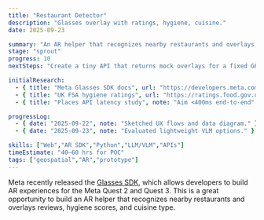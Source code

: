 ```yaml
---
title: "Restaurant Detector"
description: "Glasses overlay with ratings, hygiene, cuisine."
date: 2025-09-23

summary: "An AR helper that recognizes nearby restaurants and overlays reviews, hygiene scores, and cuisine type."
stage: "sprout"
progress: 10
nextSteps: "Create a tiny API that returns mock overlays for a fixed GPS bbox."

initialResearch:
  - { title: "Meta Glasses SDK docs", url: "https://developers.meta.com/glasses/" }
  - { title: "UK FSA hygiene ratings", url: "https://ratings.food.gov.uk/open-data/en-GB", note: "Open API" }
  - { title: "Places API latency study", note: "Aim <400ms end-to-end" }

progressLog:
  - { date: "2025-09-22", note: "Sketched UX flows and data diagram." }
  - { date: "2025-09-23", note: "Evaluated lightweight VLM options." }

skills: ["Web","AR SDK","Python","LLM/VLM","APIs"]
timeEstimate: "40–60 hrs for POC"
tags: ["geospatial","AR","prototype"]
---
```


Meta recently released the [Glasses SDK](https://developers.meta.com/glasses/), which allows developers to build AR experiences for the Meta Quest 2 and Quest 3. This is a great opportunity to build an AR helper that recognizes nearby restaurants and overlays reviews, hygiene scores, and cuisine type.